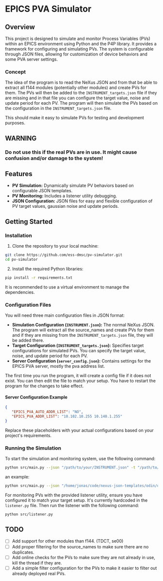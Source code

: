 # EPICS PVA Simulator

## Overview

This project is designed to simulate and monitor Process Variables (PVs) within an EPICS environment using Python and the P4P library. It provides a framework for configuring and simulating PVs.
The system is configurable through JSON files, allowing for customization of device behaviors and some PVA server settings.


### Concept

The idea of the program is to read the NeXus JSON and from that be able to extract all f144 modules (potentially other modules) 
and create PVs for them. The PVs will then be added to the `INSTRUMENT_targets.json` file if they are missing and in that file 
you can configure the target value, noise and update period for each PV. The program will then simulate the PVs based on the
configuration in the `INSTRUMENT_targets.json` file. 

This should make it easy to simulate PVs for testing and development purposes.


## WARNING

### Do not use this if the real PVs are in use. It might cause confusion and/or damage to the system!


## Features

- **PV Simulation:** Dynamically simulate PV behaviors based on configurable JSON templates.
- **PV Monitoring:** Includes a listener utility debugging.
- **JSON Configuration:** JSON files for easy and flexible configuration of PV target values, gaussian noise and update periods.

## Getting Started

### Installation

1. Clone the repository to your local machine:

```bash
git clone https://github.com/ess-dmsc/pv-simulator.git
cd pv-simulator
```

2. Install the required Python libraries:

```bash
pip install -r requirements.txt
```

It is recommended to use a virtual environment to manage the dependencies.

### Configuration Files

You will need three main configuration files in JSON format:

- **Simulation Configuration (`INSTRUMENT.json`):** The normal NeXus JSON. The program will extract all the source_names and create PVs for them and if they are missing from the `INSTRUMENT_targets.json` file, they will be added there.
- **Target Configuration (`INSTRUMENT_targets.json`):** Specifies target configurations for simulated PVs. You can specify the target value, noise, and update period for each PV.
- **Server Configuration (`server_config.json`):** Contains settings for the EPICS PVA server, mostly the pva address list.

The first time you run the program, it will create a config file if it does not exist. You can then edit the file to match your setup. You have to restart the program for the changes to take effect.

#### Server Configuration Example

```json
{
   "EPICS_PVA_AUTO_ADDR_LIST": "NO",
   "EPICS_PVA_ADDR_LIST": "10.102.10.255 10.140.1.255"
}
```

Replace these placeholders with your actual configurations based on your project's requirements.

### Running the Simulation

To start the simulation and monitoring system, use the following command:

```bash
python src/main.py --json "/path/to/your/INSTRUMENT.json" -t "/path/to/your/INSTRUMENT_targets.json" -c "/path/to/your/server_config.json" -l INFO
```

an example:

```bash
python src/main.py --json "/home/jonas/code/nexus-json-templates/odin/odin.json" -t "/home/jonas/code/pv_simulator/src/ioc_config/odin_targets.json" -c "/home/jonas/code/pv_simulator/src/ioc_config/server_config.json" -l INFO
```


For monitoring PVs with the provided listener utility, ensure you have configured it to match your target setup. It's currently hardcoded in the `listener.py` file. Then run the listener with the following command:

```bash
python src/listener.py
```

## TODO

- [ ] Add support for other modules than f144. (TDCT, se00)
- [ ] Add proper filtering for the source_names to make sure there are no duplicates.
- [ ] Add online checks for the PVs to make sure they are not already in use, kill the thread if they are.
- [ ] Add a simple filter configuration for the PVs to make it easier to filter out already deployed real PVs.